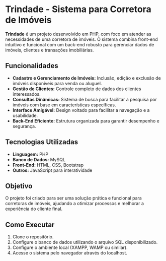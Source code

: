 # Trindade - Sistema para Corretora de Imóveis  

**Trindade** é um projeto desenvolvido em PHP, com foco em atender as necessidades de uma corretora de imóveis. O sistema combina front-end intuitivo e funcional com um back-end robusto para gerenciar dados de imóveis, clientes e transações imobiliárias.  

## Funcionalidades  
- **Cadastro e Gerenciamento de Imóveis:** Inclusão, edição e exclusão de imóveis disponíveis para venda ou aluguel.  
- **Gestão de Clientes:** Controle completo de dados dos clientes interessados.  
- **Consultas Dinâmicas:** Sistema de busca para facilitar a pesquisa por imóveis com base em características específicas.  
- **Interface Amigável:** Design voltado para facilitar a navegação e a usabilidade.  
- **Back-End Eficiente:** Estrutura organizada para garantir desempenho e segurança.  

## Tecnologias Utilizadas  
- **Linguagem:** PHP  
- **Banco de Dados:** MySQL  
- **Front-End:** HTML, CSS, Bootstrap  
- **Outros:** JavaScript para interatividade  

## Objetivo  
O projeto foi criado para ser uma solução prática e funcional para corretoras de imóveis, ajudando a otimizar processos e melhorar a experiência do cliente final.  

## Como Executar  
1. Clone o repositório.  
2. Configure o banco de dados utilizando o arquivo SQL disponibilizado.  
3. Configure o ambiente local (XAMPP, WAMP ou similar).  
4. Acesse o sistema pelo navegador através do localhost.